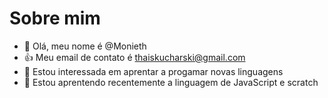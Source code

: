# Sobre mim

- 👋 Olá, meu nome é @Monieth
- :+1: Meu email de contato é thaiskucharski@gmail.com
- 👀 Estou interessada em aprentar a progamar novas linguagens
- 🌱 Estou aprentendo recentemente a linguagem de JavaScript e scratch


